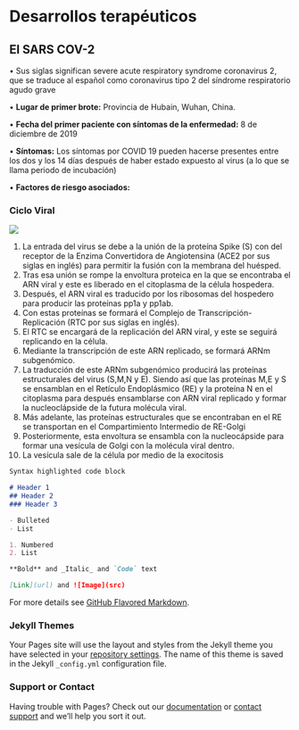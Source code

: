 # Desarrollos terapéuticos

## El SARS COV-2

•	Sus siglas significan severe acute respiratory syndrome coronavirus 2, que se traduce al español como coronavirus tipo 2 del síndrome respiratorio agudo grave

•	**Lugar de primer brote:** Provincia de Hubain, Wuhan, China.

•	**Fecha del primer paciente con síntomas de la enfermedad:** 8 de diciembre de 2019

•	**Síntomas:** Los síntomas por COVID 19 pueden hacerse presentes entre los dos y los 14 días después de haber estado expuesto al virus (a lo que se llama periodo de incubación)

•	**Factores de riesgo asociados:** 

### Ciclo Viral
![](https://user-images.githubusercontent.com/69702778/90322509-c83ff580-df1a-11ea-935f-51923630880c.png)

1.	La entrada del virus se debe a la unión de la proteína Spike (S) con del receptor de la Enzima Convertidora de Angiotensina (ACE2 por sus siglas en inglés) para permitir la fusión con la membrana del huésped.
2.	Tras esa unión se rompe la envoltura proteica en la que se encontraba el ARN viral y este es liberado en el citoplasma de la célula hospedera.
3.	Después, el ARN viral es traducido por los ribosomas del hospedero para producir las proteínas pp1a y pp1ab.
4.	Con estas proteínas se formará el Complejo de Transcripción-Replicación (RTC por sus siglas en inglés).
5.	El RTC se encargará de la replicación del ARN viral, y este se seguirá replicando en la célula.
6.	Mediante la transcripción de este ARN replicado, se formará ARNm subgenómico.
7.	La traducción de este ARNm subgenómico producirá las proteínas estructurales del virus (S,M,N y E). Siendo así que las proteínas M,E y S se ensamblan en el Retículo Endoplásmico (RE) y la proteína N en el citoplasma para después ensamblarse con ARN viral replicado y formar la nucleoclápside de  la futura molécula viral.
8.	Más adelante, las proteínas estructurales que se encontraban en el RE se transportan en el Compartimiento Intermedio de RE-Golgi
9.	Posteriormente, esta envoltura se ensambla con la nucleocápside para formar una vesícula de Golgi con la molécula viral dentro.
10.	La vesícula sale de la célula por medio de la exocitosis 

```markdown
Syntax highlighted code block

# Header 1
## Header 2
### Header 3

- Bulleted
- List

1. Numbered
2. List

**Bold** and _Italic_ and `Code` text

[Link](url) and ![Image](src)
```

For more details see [GitHub Flavored Markdown](https://guides.github.com/features/mastering-markdown/).

### Jekyll Themes

Your Pages site will use the layout and styles from the Jekyll theme you have selected in your [repository settings](https://github.com/erredeAxel/CdCMx2/settings). The name of this theme is saved in the Jekyll `_config.yml` configuration file.

### Support or Contact

Having trouble with Pages? Check out our [documentation](https://docs.github.com/categories/github-pages-basics/) or [contact support](https://github.com/contact) and we’ll help you sort it out.
